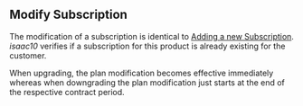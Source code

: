 ## Modify Subscription

The modification of a subscription is identical to [Adding a new Subscription](#adding-a-new-subscription). _isaac10_ verifies if a subscription for this product is already existing for the customer.

When upgrading, the plan modification becomes effective immediately whereas when downgrading the plan modification just starts at the end of the respective contract period.
